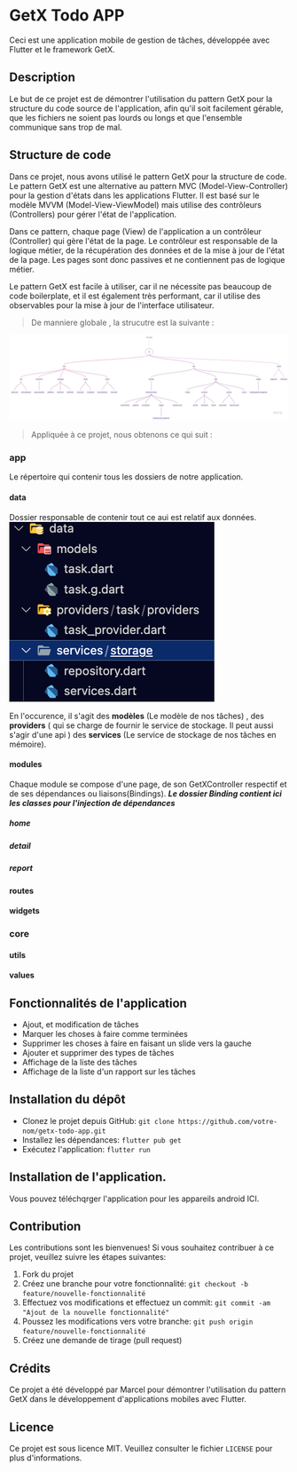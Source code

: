 # GetX Todo APP

Ceci est une application mobile de gestion de tâches, développée avec Flutter et le framework GetX.

## Description

Le but de ce projet est de démontrer l'utilisation du pattern GetX pour la structure du code source de l'application, afin qu'il soit facilement gérable, que les fichiers ne soient pas lourds ou longs et que l'ensemble communique sans trop de mal.

## Structure de code

Dans ce projet, nous avons utilisé le pattern GetX pour la structure de code. Le pattern GetX est une alternative au pattern MVC (Model-View-Controller) pour la gestion d'états dans les applications Flutter. Il est basé sur le modèle MVVM (Model-View-ViewModel) mais utilise des contrôleurs (Controllers) pour gérer l'état de l'application.

Dans ce pattern, chaque page (View) de l'application a un contrôleur (Controller) qui gère l'état de la page. Le contrôleur est responsable de la logique métier, de la récupération des données et de la mise à jour de l'état de la page. Les pages sont donc passives et ne contiennent pas de logique métier.

Le pattern GetX est facile à utiliser, car il ne nécessite pas beaucoup de code boilerplate, et il est également très performant, car il utilise des observables pour la mise à jour de l'interface utilisateur.

> De manniere globale , la strucutre est la suivante :

![Structure de base Getx Pattern](./assets/readme/GetX_Structure.jpg)

> Appliquée à ce projet, nous obtenons ce qui suit :

### app
Le répertoire qui contenir tous les dossiers de notre application.
#### data
Dossier responsable de contenir tout ce aui est relatif aux données.
![Dossier app/data](./assets/readme/dossier%20data.png)

En l'occurence, il s'agit des **modèles** (Le modèle de nos tâches) , des **providers** ( qui se charge de fournir le service de stockage. Il peut aussi s'agir d'une api ) des **services** (Le service de stockage de nos tâches en mémoire).

#### modules
Chaque module se compose d'une page, de son GetXController respectif et de ses dépendances ou liaisons(Bindings).
***Le dossier Binding contient ici les classes pour l'injection de dépendances***
##### home
##### detail
##### report
#### routes
#### widgets

### core
#### utils
#### values



## Fonctionnalités de l'application

- Ajout, et modification de tâches
- Marquer les choses à faire comme terminées 
- Supprimer les choses à faire en faisant un slide vers la gauche
- Ajouter et supprimer des types de tâches
- Affichage de la liste des tâches
- Affichage de la liste d'un rapport sur les tâches

## Installation du dépôt

- Clonez le projet depuis GitHub: `git clone https://github.com/votre-nom/getx-todo-app.git`
- Installez les dépendances: `flutter pub get`
- Exécutez l'application: `flutter run`


## Installation de l'application.
Vous pouvez téléchqrger l'application pour les appareils android ICI.

## Contribution

Les contributions sont les bienvenues! Si vous souhaitez contribuer à ce projet, veuillez suivre les étapes suivantes:

1. Fork du projet
2. Créez une branche pour votre fonctionnalité: `git checkout -b feature/nouvelle-fonctionnalité`
3. Effectuez vos modifications et effectuez un commit: `git commit -am "Ajout de la nouvelle fonctionnalité"`
4. Poussez les modifications vers votre branche: `git push origin feature/nouvelle-fonctionnalité`
5. Créez une demande de tirage (pull request)

## Crédits

Ce projet a été développé par Marcel pour démontrer l'utilisation du pattern GetX dans le développement d'applications mobiles avec Flutter.

## Licence

Ce projet est sous licence MIT. Veuillez consulter le fichier `LICENSE` pour plus d'informations.
